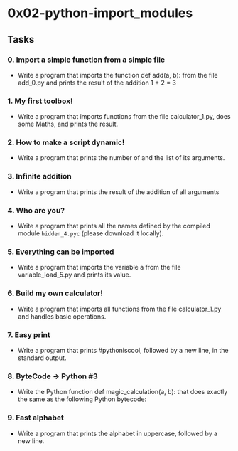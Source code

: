 # 0x02-python-import_modules

## Tasks

### 0. Import a simple function from a simple file
* Write a program that imports the function def add(a, b): from the file add_0.py and prints the result of the addition 1 + 2 = 3

### 1. My first toolbox!
* Write a program that imports functions from the file calculator_1.py, does some Maths, and prints the result.

### 2. How to make a script dynamic!
* Write a program that prints the number of and the list of its arguments.

### 3. Infinite addition
* Write a program that prints the result of the addition of all arguments

### 4. Who are you?
* Write a program that prints all the names defined by the compiled module ```hidden_4.pyc``` (please download it locally).

### 5. Everything can be imported
* Write a program that imports the variable a from the file variable_load_5.py and prints its value.

### 6. Build my own calculator!
* Write a program that imports all functions from the file calculator_1.py and handles basic operations.

### 7. Easy print
* Write a program that prints #pythoniscool, followed by a new line, in the standard output.

### 8. ByteCode -> Python #3
* Write the Python function def magic_calculation(a, b): that does exactly the same as the following Python bytecode:

### 9. Fast alphabet
* Write a program that prints the alphabet in uppercase, followed by a new line.
